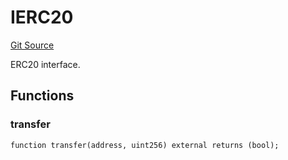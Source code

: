 # IERC20
[Git Source](https://github.com/NaniDAO/accounts/blob/fd90579c871d0f59555da77a20211a8d3c53e980/src/validators/PaymentValidator.sol)

ERC20 interface.


## Functions
### transfer


```solidity
function transfer(address, uint256) external returns (bool);
```

